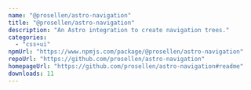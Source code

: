 ```yaml
---
name: "@prosellen/astro-navigation"
title: "@prosellen/astro-navigation"
description: "An Astro integration to create navigation trees."
categories:
  - "css+ui"
npmUrl: "https://www.npmjs.com/package/@prosellen/astro-navigation"
repoUrl: "https://github.com/prosellen/astro-navigation"
homepageUrl: "https://github.com/prosellen/astro-navigation#readme"
downloads: 11
---
```

